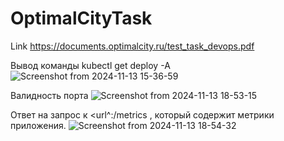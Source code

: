 # OptimalCityTask

Link https://documents.optimalcity.ru/test_task_devops.pdf



Вывод команды kubectl get deploy -A
![Screenshot from 2024-11-13 15-36-59](https://github.com/user-attachments/assets/e11c6026-9bd4-4a3a-ae05-6d0808e69b20)

Валидность порта
![Screenshot from 2024-11-13 18-53-15](https://github.com/user-attachments/assets/bacdbaf8-b4e8-4dc1-bf6c-60c8893966d3)

Ответ на запрос к <url^:<port>/metrics , который содержит метрики приложения.
![Screenshot from 2024-11-13 18-54-32](https://github.com/user-attachments/assets/2953d007-1abc-4574-ae16-9b192fcd3c97)



